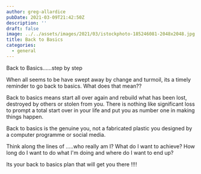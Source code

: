 ```yaml
---
author: greg-allardice
pubDate: 2021-03-09T21:42:50Z
description: ''
draft: false
image: ../../assets/images/2021/03/istockphoto-185246081-2048x2048.jpg
title: Back to Basics
categories:
  - general
---
```


Back to Basics......step by step

When all seems to be have swept away by change and turmoil, its a timely reminder to go back to basics. What does that mean??

Back to basics means start all over again and rebuild what has been lost, destroyed by others or stolen from you. There is nothing like significant loss to prompt a total start over in your life and put you as number one in making things happen.

Back to basics is the genuine you, not a fabricated plastic you designed by a computer programme or social media.

Think along the lines of .....who really am I? What do I want to achieve? How long do I want to do what I'm doing and where do I want to end up?

Its your back to basics plan that will get you there !!!!
